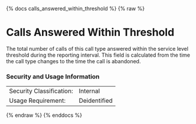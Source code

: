 {% docs calls_answered_within_threshold %}
{% raw %}

<a name="calls_answered_within_threshold"></a>
# Calls Answered Within Threshold
The total number of calls of this call type answered within the service level threshold
during the reporting interval. This field is calculated from the time the call type
changes to the time the call is abandoned.

### Security and Usage Information
|     |     |
| --- | --- |
| Security Classification: | Internal |
| Usage Requirement:       | Deidentified |

{% endraw %}
{% enddocs %}
